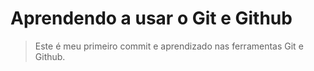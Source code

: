 # Aprendendo a usar o Git e Github 

> Este é meu primeiro commit e aprendizado nas ferramentas Git e Github. 
